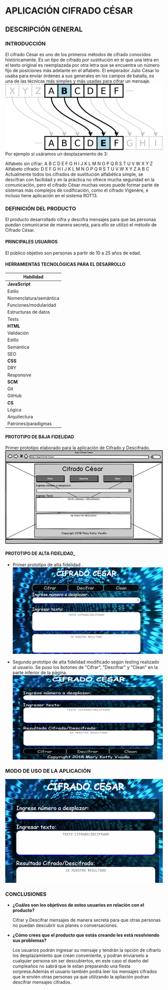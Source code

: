 # APLICACIÓN CIFRADO CÉSAR
## DESCRIPCIÓN GENERAL
### INTRODUCCIÓN
El cifrado César es uno de los primeros métodos de cifrado conocidos históricamente. Es un tipo de cifrado por sustitución en el que una letra en el texto original es reemplazada por otra letra que se encuentra un número fijo de posiciones más adelante en el alfabeto.
El emperador Julio César lo usaba para enviar órdenes a sus generales en los campos de batalla, es una de las técnicas más simples y más usadas para cifrar un mensaje.
![Sin titulo](mockup/cifradoCesar.png)
Por ejemplo si usáramos un desplazamiento de 3:

Alfabeto sin cifrar: A B C D E F G H I J K L M N O P Q R S T U V W X Y Z
Alfabeto cifrado: D E F G H I J K L M N O P Q R S T U V W X Y Z A B C
Actualmente todos los cifrados de sustitución alfabética simple, se descifran con facilidad y en la práctica no ofrece mucha seguridad en la comunicación, pero el cifrado César muchas veces puede formar parte de sistemas más complejos de codificación, como el cifrado Vigenère, e incluso tiene aplicación en el sistema ROT13.
### DEFINICIÓN DEL PRODUCTO
El producto desarrollado cifra y descifra mensajes para que las personas puedan comunicarse de manera secreta, para ello se utilizó el método de Cifrado César.

#### PRINCIPALES USUARIOS

El público objetivo son personas a partir de 10 a 25 años de edad.

#### HERRAMIENTAS TECNOLÓGICAS PARA EL DESARROLLO

| Habilidad | 
|-----------|
| **JavaScript** 
| Estilo 
| Nomenclatura/semántica 
| Funciones/modularidad 
| Estructuras de datos
| Tests 
| **HTML** 
| Validación 
| Estilo 
| Semántica 
| SEO 
| **CSS** 
| DRY 
| Responsive 
| **SCM** 
| Git 
| GitHub 
| **CS** 
| Lógica 
| Arquitectura 
| Patrones/paradigmas

#### PROTOTIPO DE BAJA FIDELIDAD

Primer prototipo elaborado para la aplicación de Cifrado y Descifrado.
    ![Sin titulo](mockup/appi.png)

#### PROTOTIPO DE ALTA FIDELIDAD_

* Primer prototipo de alta fidelidad .
    ![Sin titulo](mockup/prototipo.PNG)

* Segundo prototipo de alta fidelidad modificado según testing realizado al usuario. Se puso los botones de "Cifrar",       "Descifrar" y "Clean" en la parte inferior de la página.
    ![Sin titulo](mockup/prototipoDos.png)

### MODO DE USO DE LA APLICACIÓN

![Sin titulo](mockup/Tutorial.gif)

### CONCLUSIONES

* **¿Cuáles son los objetivos de estos usuarios en relación con el producto?** 

    Cifrar y Descifrar mensajes de manera secreta para que otras personas no puedan descubrir sus planes o conversaciones.

* **¿Cómo crees que el producto que estás creando les está resolviendo sus problemas?**

    Los usuarios podrán ingresar su mensaje y tendrán la opción de cifrarlo los desplazamiento que crean conveniente, y podran enviarselo a cualquier persona sin ser descubiertos, en este caso el dueño del cumpleaños no sabrá que le estan preparando una fiesta sorpresa.Además el usuario también podrá leer los mensajes cifrados que le envién otras personas ya que utilizando la apliación podran descifrar mensajes cifrados.






